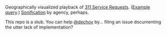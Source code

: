 Geographically visualized playback of [311 Service Requests](https://data.cityofnewyork.us/Social-Services/311-Service-Requests-from-2010-to-Present/erm2-nwe9). ([Example query](https://data.cityofnewyork.us/resource/erm2-nwe9.json?$limit=100&$select=unique_key,agency_name,complaint_type,descriptor,created_date,location,location_type,incident_address&$order=created_date%20desc).) [Sonification](http://choir.io/player/f9c750f2bedb0c0f) by agency, perhaps.

This repo is a stub. You can help [@dechov](https://github.com/dechov) by... filing an issue documenting the utter lack of implementation?
